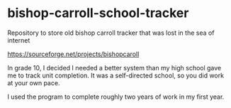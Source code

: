 # bishop-carroll-school-tracker
Repository to store old bishop carroll tracker that was lost in the sea of internet

https://sourceforge.net/projects/bishopcaroll

In grade 10, I decided I needed a better system than my high school gave me to track
unit completion. It was a self-directed school, so you did work at your own pace.

I used the program to complete roughly two years of work in my first year.
